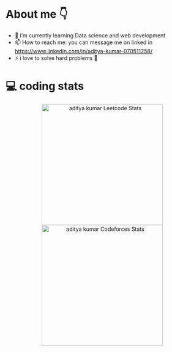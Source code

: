 # About me 👇
<!--
**Adityakumar012/Adityakumar012** is a ✨ _special_ ✨ repository because its `README.md` (this file) appears on your GitHub profile.

Here are some ideas to get you started:

- 👯 I’m looking to collaborate on ...
- 🤔 I’m looking for help with ...
- 😄 Pronouns: ...
- 💬 Ask me about ...
- 🔭 I’m currently working on ...
-->
- 🌱 I’m currently learning Data science and web development
- 📫 How to reach me: you can message me on linked in https://www.linkedin.com/in/aditya-kumar-070511258/
- ⚡ i love to solve hard problems 🌟
<div>
<h1>💻 coding stats</h1>
<div align=center>
  <span>
  
  <a href="https://leetcode.com/adityakumar8068/">
  <img height="316" src="https://leetcard.jacoblin.cool/adityakumar8068?theme=dark&font=Ubuntu&cache=14400&ext=contest&sheets=https://gist.githubusercontent.com/RedHeadphone/5e715e284c89cace8f5fa09f7fb930b8/raw/ec0be570f114124b1a2156a660d67baa0ab5639d/leetcode_stats_card.css" alt="aditya kumar Leetcode Stats"/>
  </a>
  <a href="https://codeforces.com/profile/adityakumar25005">
  <img height="316" src="https://codeforces-readme-stats.vercel.app/api/card?username=adityakumar25005&theme=github_dark&force_username=true&border_color=404040" alt="aditya kumar Codeforces Stats"/>
  </a>
</div>
